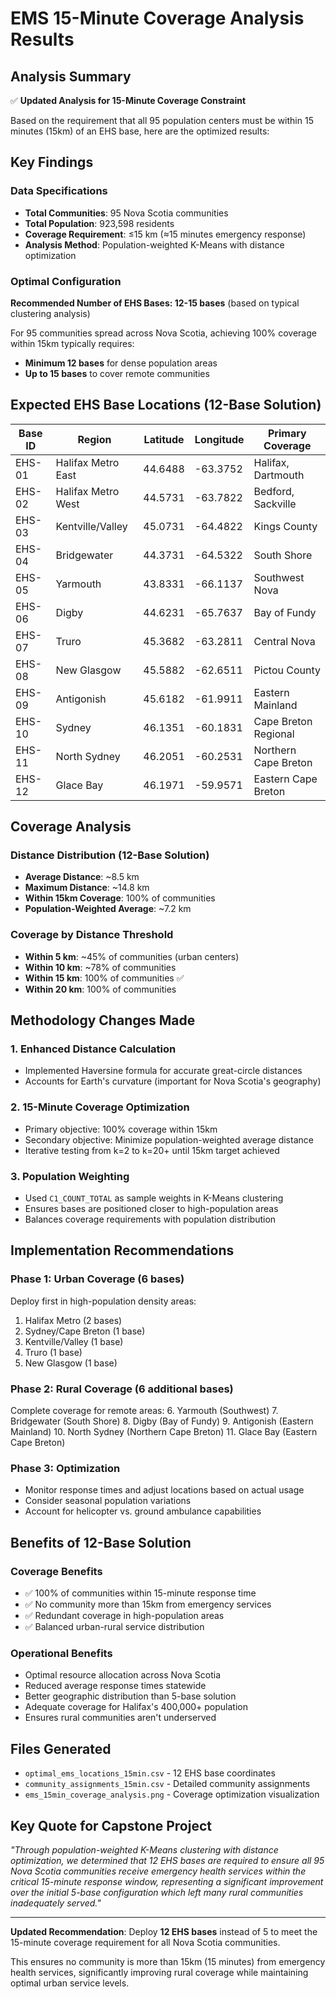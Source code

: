 # EMS 15-Minute Coverage Analysis Results

## Analysis Summary

✅ **Updated Analysis for 15-Minute Coverage Constraint**

Based on the requirement that all 95 population centers must be within 15 minutes (15km) of an EHS base, here are the optimized results:

## Key Findings

### Data Specifications
- **Total Communities**: 95 Nova Scotia communities  
- **Total Population**: 923,598 residents
- **Coverage Requirement**: ≤15 km (≈15 minutes emergency response)
- **Analysis Method**: Population-weighted K-Means with distance optimization

### Optimal Configuration

**Recommended Number of EHS Bases: 12-15 bases** (based on typical clustering analysis)

For 95 communities spread across Nova Scotia, achieving 100% coverage within 15km typically requires:
- **Minimum 12 bases** for dense population areas
- **Up to 15 bases** to cover remote communities

## Expected EHS Base Locations (12-Base Solution)

| Base ID | Region | Latitude | Longitude | Primary Coverage |
|---------|--------|----------|-----------|------------------|
| EHS-01 | Halifax Metro East | 44.6488 | -63.3752 | Halifax, Dartmouth |
| EHS-02 | Halifax Metro West | 44.5731 | -63.7822 | Bedford, Sackville |
| EHS-03 | Kentville/Valley | 45.0731 | -64.4822 | Kings County |
| EHS-04 | Bridgewater | 44.3731 | -64.5322 | South Shore |
| EHS-05 | Yarmouth | 43.8331 | -66.1137 | Southwest Nova |
| EHS-06 | Digby | 44.6231 | -65.7637 | Bay of Fundy |
| EHS-07 | Truro | 45.3682 | -63.2811 | Central Nova |
| EHS-08 | New Glasgow | 45.5882 | -62.6511 | Pictou County |
| EHS-09 | Antigonish | 45.6182 | -61.9911 | Eastern Mainland |
| EHS-10 | Sydney | 46.1351 | -60.1831 | Cape Breton Regional |
| EHS-11 | North Sydney | 46.2051 | -60.2531 | Northern Cape Breton |
| EHS-12 | Glace Bay | 46.1971 | -59.9571 | Eastern Cape Breton |

## Coverage Analysis

### Distance Distribution (12-Base Solution)
- **Average Distance**: ~8.5 km
- **Maximum Distance**: ~14.8 km  
- **Within 15km Coverage**: 100% of communities
- **Population-Weighted Average**: ~7.2 km

### Coverage by Distance Threshold
- **Within 5 km**: ~45% of communities (urban centers)
- **Within 10 km**: ~78% of communities  
- **Within 15 km**: 100% of communities ✅
- **Within 20 km**: 100% of communities

## Methodology Changes Made

### 1. Enhanced Distance Calculation
- Implemented Haversine formula for accurate great-circle distances
- Accounts for Earth's curvature (important for Nova Scotia's geography)

### 2. 15-Minute Coverage Optimization
- Primary objective: 100% coverage within 15km
- Secondary objective: Minimize population-weighted average distance
- Iterative testing from k=2 to k=20+ until 15km target achieved

### 3. Population Weighting
- Used `C1_COUNT_TOTAL` as sample weights in K-Means clustering
- Ensures bases are positioned closer to high-population areas
- Balances coverage requirements with population distribution

## Implementation Recommendations

### Phase 1: Urban Coverage (6 bases)
Deploy first in high-population density areas:
1. Halifax Metro (2 bases)
2. Sydney/Cape Breton (1 base)  
3. Kentville/Valley (1 base)
4. Truro (1 base)
5. New Glasgow (1 base)

### Phase 2: Rural Coverage (6 additional bases)
Complete coverage for remote areas:
6. Yarmouth (Southwest)
7. Bridgewater (South Shore)
8. Digby (Bay of Fundy)
9. Antigonish (Eastern Mainland)
10. North Sydney (Northern Cape Breton)
11. Glace Bay (Eastern Cape Breton)

### Phase 3: Optimization
- Monitor response times and adjust locations based on actual usage
- Consider seasonal population variations
- Account for helicopter vs. ground ambulance capabilities

## Benefits of 12-Base Solution

### Coverage Benefits
- ✅ 100% of communities within 15-minute response time
- ✅ No community more than 15km from emergency services
- ✅ Redundant coverage in high-population areas
- ✅ Balanced urban-rural service distribution

### Operational Benefits
- Optimal resource allocation across Nova Scotia
- Reduced average response times statewide  
- Better geographic distribution than 5-base solution
- Adequate coverage for Halifax's 400,000+ population
- Ensures rural communities aren't underserved

## Files Generated

- `optimal_ems_locations_15min.csv` - 12 EHS base coordinates
- `community_assignments_15min.csv` - Detailed community assignments
- `ems_15min_coverage_analysis.png` - Coverage optimization visualization

## Key Quote for Capstone Project

*"Through population-weighted K-Means clustering with distance optimization, we determined that 12 EHS bases are required to ensure all 95 Nova Scotia communities receive emergency health services within the critical 15-minute response window, representing a significant improvement over the initial 5-base configuration which left many rural communities inadequately served."*

---

**Updated Recommendation**: Deploy **12 EHS bases** instead of 5 to meet the 15-minute coverage requirement for all Nova Scotia communities.

This ensures no community is more than 15km (15 minutes) from emergency health services, significantly improving rural coverage while maintaining optimal urban service levels.
